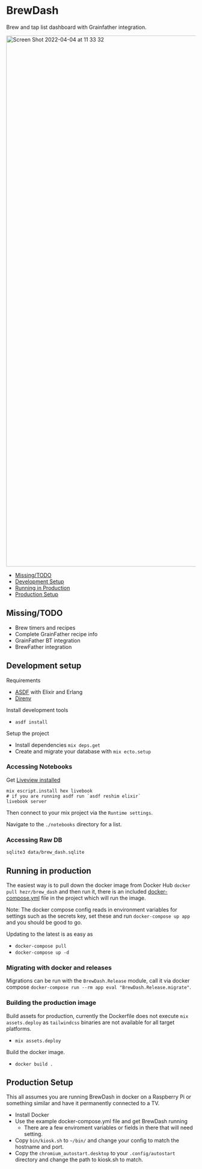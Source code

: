 # BrewDash

Brew and tap list dashboard with Grainfather integration.

<img width="1413" alt="Screen Shot 2022-04-04 at 11 33 32" src="https://user-images.githubusercontent.com/244021/161609092-f93ebee0-e5fa-4e68-ba6c-6f9e52c48cc3.png">

- [Missing/TODO](#missing-todo)
- [Development Setup](#development-setup)
- [Running in Production](#running-in-production)
- [Production Setup](#production-setup)

## Missing/TODO

- Brew timers and recipes
- Complete GrainFather recipe info
- GrainFather BT integration
- BrewFather integration

## Development setup

Requirements
- [ASDF](https://asdf-vm.com/#/) with Elixir and Erlang
- [Direnv](https://direnv.net)

Install development tools

  - `asdf install`

Setup the project

  * Install dependencies `mix deps.get`
  * Create and migrate your database with `mix ecto.setup`

### Accessing Notebooks

Get [Liveview installed](https://fly.io/blog/livebook-for-app-documentation/)

```
mix escript.install hex livebook
# if you are running asdf run `asdf reshim elixir`
livebook server
```

Then connect to your mix project via the `Runtime settings`.

Navigate to the `./notebooks` directory for a list.

### Accessing Raw DB

`sqlite3 data/brew_dash.sqlite`

## Running in production

The easiest way is to pull down the docker image from Docker Hub
`docker pull hezr/brew_dash` and then run it, there is an included
[docker-compose.yml](./docker-compose.yml) file in the project which
will run the image.

Note: The docker compose config reads in environment variables for
settings such as the secrets key, set these and run `docker-compose up app`
and you should be good to go.

Updating to the latest is as easy as

  - `docker-compose pull`
  - `docker-compose up -d`

### Migrating with docker and releases

Migrations can be run with the `BrewDash.Release` module, call it via docker
compose `docker-compose run --rm app eval "BrewDash.Release.migrate"`.

### Building the production image

Build assets for production, currently the Dockerfile does not
execute `mix assets.deploy` as `tailwindcss` binaries are not available
for all target platforms.

  - `mix assets.deploy`

Build the docker image.

  - `docker build .`

## Production Setup

This all assumes you are running BrewDash in docker on a Raspberry Pi or
something similar and have it permanently connected to a TV.

- Install Docker
- Use the example docker-compose.yml file and get BrewDash running
  - There are a few enviroment variables or fields in there that will need setting.
- Copy `bin/kiosk.sh` to `~/bin/` and change your config to match the hostname and port.
- Copy the `chromium_autostart.desktop` to your `.config/autostart` directory and change the path to kiosk.sh to match.
